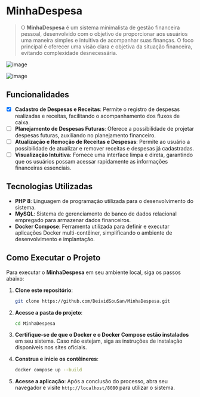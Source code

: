 # MinhaDespesa

> O **MinhaDespesa** é um sistema minimalista de gestão financeira pessoal, desenvolvido com o objetivo de proporcionar aos usuários uma maneira simples e intuitiva de acompanhar suas finanças. O foco principal é oferecer uma visão clara e objetiva da situação financeira, evitando complexidade desnecessária.


![image](https://github.com/user-attachments/assets/130b14be-6108-42ed-ad0f-5afb544ee5ff)

![image](https://github.com/user-attachments/assets/ce5dd097-4809-4f35-95fd-9ccd70254f0b)


## Funcionalidades

- [x] **Cadastro de Despesas e Receitas**: Permite o registro de despesas realizadas e receitas, facilitando o acompanhamento dos fluxos de caixa.
- [ ] **Planejamento de Despesas Futuras**: Oferece a possibilidade de projetar despesas futuras, auxiliando no planejamento financeiro.
- [ ] **Atualização e Remoção de Receitas e Despesas**: Permite ao usuário a possibilidade de atualizar e remover receitas e despesas já cadastradas.
- [ ] **Visualização Intuitiva**: Fornece uma interface limpa e direta, garantindo que os usuários possam acessar rapidamente as informações financeiras essenciais.

## Tecnologias Utilizadas

- **PHP 8**: Linguagem de programação utilizada para o desenvolvimento do sistema.
- **MySQL**: Sistema de gerenciamento de banco de dados relacional empregado para armazenar dados financeiros.
- **Docker Compose**: Ferramenta utilizada para definir e executar aplicações Docker multi-contêiner, simplificando o ambiente de desenvolvimento e implantação.

## Como Executar o Projeto

Para executar o **MinhaDespesa** em seu ambiente local, siga os passos abaixo:

1. **Clone este repositório**:

   ```bash
   git clone https://github.com/DeividSouSan/MinhaDespesa.git
   ```


2. **Acesse a pasta do projeto**:

   ```bash
   cd MinhaDespesa
   ```


3. **Certifique-se de que o Docker e o Docker Compose estão instalados** em seu sistema. Caso não estejam, siga as instruções de instalação disponíveis nos sites oficiais.

4. **Construa e inicie os contêineres**:

   ```bash
   docker compose up --build
   ```


5. **Acesse a aplicação**: Após a conclusão do processo, abra seu navegador e visite `http://localhost/8080` para utilizar o sistema.
